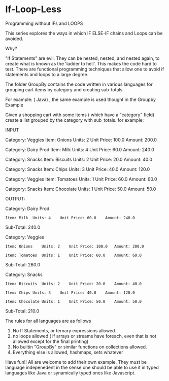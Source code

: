 # If-Loop-Less
Programming without IFs and LOOPS

This series explores the  ways in which IF ELSE-IF chains and Loops can be avoided.

Why?

"If Statements" are evil. They can be nested, nested, and nested again, to create what is  known as the 'ladder to hell'. This makes the code hard to test. There are functional programming techniques that allow one to avoid if statements and loops to a large degree.


The folder GroupBy contains the code written in various languages for grouping cart items by category and creating sub-totals.

For example: ( Java) , the same example is used thought in the Groupby Example

Given a shopping cart with some items ( which have a "category" field) create a list grouped by the category with sub_totals. for example:

 

INPUT

Category: Veggies	Item: Onions	Units: 2	Unit Price: 100.0	Amount: 200.0

Category: Dairy Prod	Item: Milk	Units: 4	Unit Price: 60.0	Amount: 240.0

Category: Snacks	Item: Biscuits	Units: 2	Unit Price: 20.0	Amount: 40.0

Category: Snacks	Item: Chips	Units: 3	Unit Price: 40.0	Amount: 120.0

Category: Veggies	Item: Tomatoes	Units: 1	Unit Price: 60.0	Amount: 60.0

Category: Snacks	Item: Chocolate	Units: 1	Unit Price: 50.0	Amount: 50.0

 

 

OUTPUT:

 

Category: Dairy Prod

	Item: Milk	Units: 4	Unit Price: 60.0	Amount: 240.0

 

Sub-Total: 240.0

Category: Veggies

	Item: Onions	Units: 2	Unit Price: 100.0	Amount: 200.0

	Item: Tomatoes	Units: 1	Unit Price: 60.0	Amount: 60.0

 

Sub-Total: 260.0

Category: Snacks

	Item: Biscuits	Units: 2	Unit Price: 20.0	Amount: 40.0

	Item: Chips	Units: 3	Unit Price: 40.0	Amount: 120.0

	Item: Chocolate	Units: 1	Unit Price: 50.0	Amount: 50.0

 

Sub-Total: 210.0

 
The rules for all languages are as follows

1. No If Statements, or ternary expressions allowed.
2. no loops allowed ( if arrays or streams have foreach, even that is not allowed except for the final printing) 
3. No builtin "GroupBy" or similar functions on collections allowed.
4. Everything else is allowed, hashmaps, sets whatever

 Have fun!!
 All are welcome to add their own example. They must be language indepenedent in the sense one should be able to use it in typed languages like Java or synamically typed ones like Javascript.